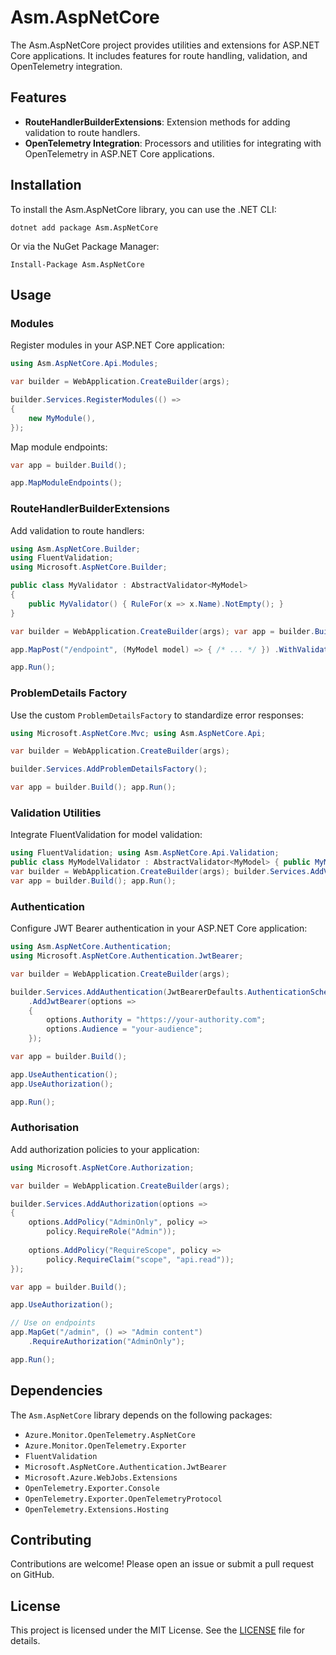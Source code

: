# Asm.AspNetCore

The Asm.AspNetCore project provides utilities and extensions for ASP.NET Core applications. It includes features for route handling, validation, and OpenTelemetry integration.

## Features

- **RouteHandlerBuilderExtensions**: Extension methods for adding validation to route handlers.
- **OpenTelemetry Integration**: Processors and utilities for integrating with OpenTelemetry in ASP.NET Core applications.

## Installation

To install the Asm.AspNetCore library, you can use the .NET CLI:

`dotnet add package Asm.AspNetCore`

Or via the NuGet Package Manager:

`Install-Package Asm.AspNetCore`

## Usage

### Modules

Register modules in your ASP.NET Core application:

```csharp
using Asm.AspNetCore.Api.Modules;

var builder = WebApplication.CreateBuilder(args);

builder.Services.RegisterModules(() => 
{
    new MyModule(),
});
```

Map module endpoints:

```csharp
var app = builder.Build();

app.MapModuleEndpoints();
```

### RouteHandlerBuilderExtensions

Add validation to route handlers:

```csharp
using Asm.AspNetCore.Builder;
using FluentValidation;
using Microsoft.AspNetCore.Builder;

public class MyValidator : AbstractValidator<MyModel>
{
    public MyValidator() { RuleFor(x => x.Name).NotEmpty(); } 
}

var builder = WebApplication.CreateBuilder(args); var app = builder.Build();

app.MapPost("/endpoint", (MyModel model) => { /* ... */ }) .WithValidation<MyValidator>();

app.Run();
```

### ProblemDetails Factory

Use the custom `ProblemDetailsFactory` to standardize error responses:

```csharp
using Microsoft.AspNetCore.Mvc; using Asm.AspNetCore.Api;

var builder = WebApplication.CreateBuilder(args); 

builder.Services.AddProblemDetailsFactory();

var app = builder.Build(); app.Run();
```

### Validation Utilities

Integrate FluentValidation for model validation:

```csharp
using FluentValidation; using Asm.AspNetCore.Api.Validation;
public class MyModelValidator : AbstractValidator<MyModel> { public MyModelValidator() { RuleFor(x => x.Name).NotEmpty(); } }
var builder = WebApplication.CreateBuilder(args); builder.Services.AddValidatorsFromAssemblyContaining<MyModelValidator>();
var app = builder.Build(); app.Run();
```

### Authentication

Configure JWT Bearer authentication in your ASP.NET Core application:

```csharp
using Asm.AspNetCore.Authentication;
using Microsoft.AspNetCore.Authentication.JwtBearer;

var builder = WebApplication.CreateBuilder(args);

builder.Services.AddAuthentication(JwtBearerDefaults.AuthenticationScheme)
    .AddJwtBearer(options =>
    {
        options.Authority = "https://your-authority.com";
        options.Audience = "your-audience";
    });

var app = builder.Build();

app.UseAuthentication();
app.UseAuthorization();

app.Run();
```

### Authorisation

Add authorization policies to your application:

```csharp
using Microsoft.AspNetCore.Authorization;

var builder = WebApplication.CreateBuilder(args);

builder.Services.AddAuthorization(options =>
{
    options.AddPolicy("AdminOnly", policy =>
        policy.RequireRole("Admin"));
        
    options.AddPolicy("RequireScope", policy =>
        policy.RequireClaim("scope", "api.read"));
});

var app = builder.Build();

app.UseAuthorization();

// Use on endpoints
app.MapGet("/admin", () => "Admin content")
    .RequireAuthorization("AdminOnly");

app.Run();
```


## Dependencies

The `Asm.AspNetCore` library depends on the following packages:

- `Azure.Monitor.OpenTelemetry.AspNetCore`
- `Azure.Monitor.OpenTelemetry.Exporter`
- `FluentValidation`
- `Microsoft.AspNetCore.Authentication.JwtBearer`
- `Microsoft.Azure.WebJobs.Extensions`
- `OpenTelemetry.Exporter.Console`
- `OpenTelemetry.Exporter.OpenTelemetryProtocol`
- `OpenTelemetry.Extensions.Hosting`

## Contributing

Contributions are welcome! Please open an issue or submit a pull request on GitHub.

## License

This project is licensed under the MIT License. See the [LICENSE](LICENSE) file for details.
